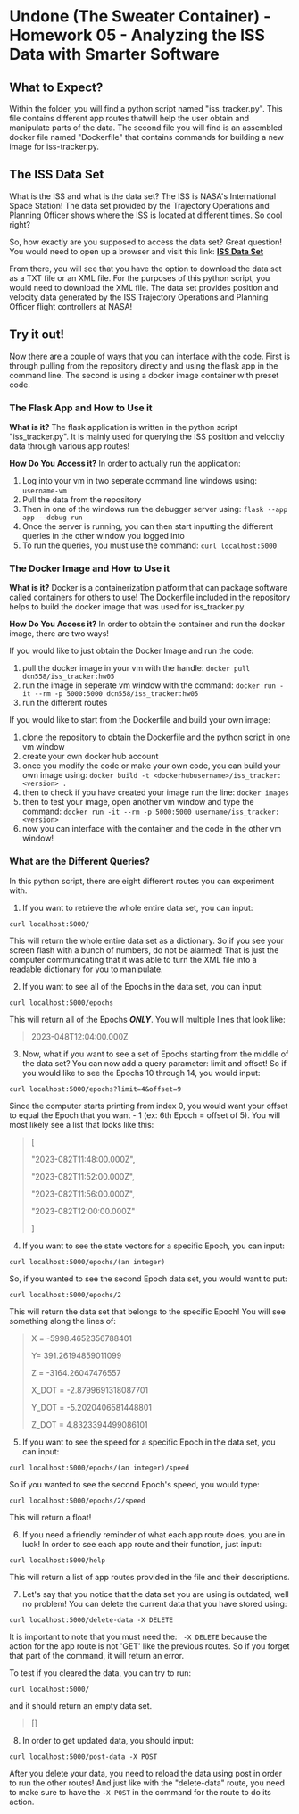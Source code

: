 # Undone (The Sweater Container) - Homework 05 - Analyzing the ISS Data with Smarter Software  

## What to Expect?
Within the folder, you will find a python script named "iss_tracker.py". 
This file contains different app routes thatwill help the user obtain and manipulate 
parts of the data. The second file you will find is an assembled docker file named
"Dockerfile" that contains commands for building a new image for iss-tracker.py. 

## The ISS Data Set
What is the ISS and what is the data set? The ISS is NASA's International Space 
Station! The data set provided by the Trajectory Operations and Planning Officer 
shows where the ISS is located at different times. So cool right? 

So, how exactly are you supposed to access the data set? Great question! 
You would need to open up a browser and visit this link: 
**[ISS Data Set](https://spotthestation.nasa.gov/trajectory_data.cfm)**

From there, you will see that you have the option to download the data set as a TXT 
file or an XML file. For the purposes of this python script, you would need to 
download the XML file. The data set provides position and velocity data generated by 
the ISS Trajectory Operations and Planning Officer flight controllers at NASA!

## Try it out!
Now there are a couple of ways that you can interface with the code. 
First is through pulling from the repository directly and using the flask app in the command line. The second is using a docker image container with preset code.

### The Flask App and How to Use it

**What is it?**
The flask application is written in the python script "iss_tracker.py". It is mainly used for querying the ISS position and velocity data through various app routes!

**How Do You Access it?**
In order to actually run the application:

1. Log into your vm in two seperate command line windows using:
``username-vm``
2. Pull the data from the repository 
3. Then in one of the windows run the debugger server using:
``flask --app app --debug run``
4. Once the server is running, you can then start inputting the different queries in the other window you logged into
5. To run the queries, you must use the command:
``curl localhost:5000``

### The Docker Image and How to Use it

**What is it?**
Docker is a containerization platform that can package software called containers for
others to use! The Dockerfile included in the repository helps to build the docker
image that was used for iss_tracker.py.

**How Do You Access it?**
In order to obtain the container and run the docker image, there are two ways!

If you would like to just obtain the Docker Image and run the code:
1. pull the docker image in your vm with the handle:
``docker pull dcn558/iss_tracker:hw05`` 
2. run the image in seperate vm window with the command: 
``docker run -it --rm -p 5000:5000 dcn558/iss_tracker:hw05``
3. run the different routes

If you would like to start from the Dockerfile and build your own image:
1. clone the repository to obtain the Dockerfile and the python script in one vm
window
2. create your own docker hub account
3. once you modify the code or make your own code, you can build your own image
using:
``docker build -t <dockerhubusername>/iss_tracker:<version> .`` 
4. then to check if you have created your image run the line: ``docker images``
5. then to test your image, open another vm window and type the command:
``docker run -it --rm -p 5000:5000 username/iss_tracker:<version>``
6. now you can interface with the container and the code in the other vm window!  

### What are the Different Queries?
In this python script, there are eight different routes you can experiment with.

1. If you want to retrieve the whole entire data set, you can input:

``curl localhost:5000/``

This will return the whole entire data set as a dictionary. So if you see your screen flash with a bunch of numbers, 
do not be alarmed! That is just the computer communicating that it was able to turn the XML file into a readable 
dictionary for you to manipulate.

2. If you want to see all of the Epochs in the data set, you can input:

``curl localhost:5000/epochs``

This will return all of the Epochs ***ONLY***. You will multiple lines that look like:

> 2023-048T12:04:00.000Z

3. Now, what if you want to see a set of Epochs starting from the middle of the data set? You can now add a query parameter: limit and offset!
So if you would like to see the Epochs 10 through 14, you would input:

``curl localhost:5000/epochs?limit=4&offset=9``

Since the computer starts printing from index 0, you would want your offset to equal the Epoch that you want - 1 (ex: 6th Epoch = offset of 5).
You will most likely see a list that looks like this:

> [ 
>
>  "2023-082T11:48:00.000Z",
>
>  "2023-082T11:52:00.000Z",
>
>  "2023-082T11:56:00.000Z",
>
>  "2023-082T12:00:00.000Z"
>
> ]

4. If you want to see the state vectors for a specific Epoch, you can input:

``curl localhost:5000/epochs/(an integer)``

So, if you wanted to see the second Epoch data set, you would want to put:

``curl localhost:5000/epochs/2``

This will return the data set that belongs to the specific Epoch! You will see something along the lines of:

> X = -5998.4652356788401
>
> Y= 391.26194859011099
>
> Z = -3164.26047476557
>
> X_DOT = -2.8799691318087701
>
> Y_DOT = -5.2020406581448801
>
> Z_DOT = 4.8323394499086101

5. If you want to see the speed for a specific Epoch in the data set, you can input:

``curl localhost:5000/epochs/(an integer)/speed``

So if you wanted to see the second Epoch's speed, you would type:

``curl localhost:5000/epochs/2/speed``

This will return a float! 

6. If you need a friendly reminder of what each app route does, you are in luck! In order to see each app route and their function, just input:

``curl localhost:5000/help``

This will return a list of app routes provided in the file and their descriptions.

7. Let's say that you notice that the data set you are using is outdated, well no problem! You can delete the current data that you have stored using:

``curl localhost:5000/delete-data -X DELETE``

It is important to note that you must need the: `` -X DELETE`` because the action for the app route is not 'GET' like the previous routes. So if you forget that part of the command, it will return an error. 

To test if you cleared the data, you can try to run:

``curl localhost:5000/``

and it should return an empty data set.

> []

8. In order to get updated data, you should input: 

``curl localhost:5000/post-data -X POST`` 

After you delete your data, you need to reload the data using post in order to run the other routes! And just like with the "delete-data" route, you need to make sure to have the ``-X POST`` in the command for the route to do its action.






